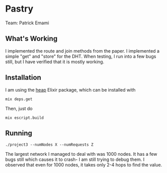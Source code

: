 # Pastry

Team: Patrick Emami

## What's Working 

I implemented the route and join methods from the paper. I implemented a simple "get" and "store" for the DHT. When testing, I run into a few bugs still, but I have verified that it is mostly working. 

## Installation

I am using the [heap](https://github.com/jamesotron/heap) Elixir package, which can be installed with 

  `mix deps.get`

Then, just do 

  `mix escript.build` 

## Running

  `./project3 --numNodes X --numRequests Z`

The largest network I managed to deal with was 1000 nodes. It has a few bugs still which causes it to crash- I am still trying to debug them. I observed that even for 1000 nodes, it takes only 2-4 hops to find the value.

